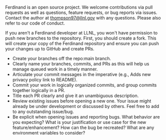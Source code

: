 Ferdinand is an open source project. We welcome contributions via pull requests as well as questions, feature requests, or bug reports via issues. Contact the author at thompson97@llnl.gov with any questions. Please also refer to our code of conduct.

If you aren't a Ferdinand developer at LLNL, you won't have permission to push new branches to the repository. First, you should create a fork. This will create your copy of the Ferdinand repository and ensure you can push your changes up to GitHub and create PRs. 

- Create your branches off the repo:main branch.
- Clearly name your branches, commits, and PRs as this will help us manage queued work in a timely manner.
- Articulate your commit messages in the imperative (e.g., Adds new privacy policy link to README).
- Commit your work in logically organized commits, and group commits together logically in a PR.
- Title each PR clearly and give it an unambiguous description.
- Review existing issues before opening a new one. Your issue might already be under development or discussed by others. Feel free to add to any outstanding issue/bug.
- Be explicit when opening issues and reporting bugs. What behavior are you expecting? What is your justification or use case for the new feature/enhancement? How can the bug be recreated? What are any environment variables to consider?
